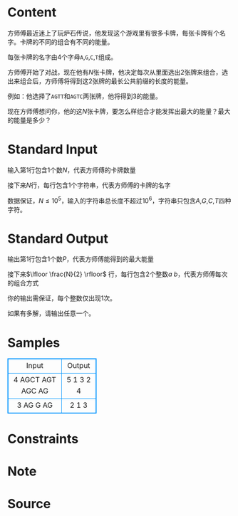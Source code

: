 
# Content

方师傅最近迷上了玩炉石传说，他发现这个游戏里有很多卡牌，每张卡牌有个名字。卡牌的不同的组合有不同的能量。

每张卡牌的名字由$4$个字母`A`,`G`,`C`,`T`组成。

方师傅开始了对战，现在他有$N$张卡牌，他决定每次从里面选出$2$张牌来组合，选出来组合后，方师傅将得到这$2$张牌的最长公共前缀的长度的能量。

例如：他选择了`AGTT`和`AGTC`两张牌，他将得到$3$的能量。

现在方师傅想问你，他的这$N$张卡牌，要怎么样组合才能发挥出最大的能量？最大的能量是多少？

# Standard Input

输入第$1$行包含$1$个数$N$，代表方师傅的卡牌数量

接下来$N$行，每行包含$1$个字符串，代表方师傅的卡牌的名字

数据保证，$N\leq 10^{5}$，输入的字符串总长度不超过$10^{6}$，字符串只包含$A$,$G$,$C$,$T$四种字符。

# Standard Output

输出第$1$行包含$1$个数$P$，代表方师傅能得到的最大能量

接下来$\lfloor \frac{N}{2} \rfloor$ 行，每行包含$2$个整数$a$ $b$，代表方师傅每次的组合方式

你的输出需保证，每个整数仅出现$1$次。

如果有多解，请输出任意一个。

# Samples

<style>
        table,table tr th, table tr td { border:1px solid #0094ff; }
        table { width: 200px; min-height: 25px; line-height: 25px; text-align: center; border-collapse: collapse;}   
    </style>
<table>
	<tr>
		<td>Input</td>
		<td>Output</td>
	</tr>
<tr><td>4
AGCT
AGT
AGC
AG</td><td>5
1 3
2 4</td></tr><tr><td>3
AG
G
AG</td><td>2
1 3</td></tr></table>


# Constraints



# Note



# Source


